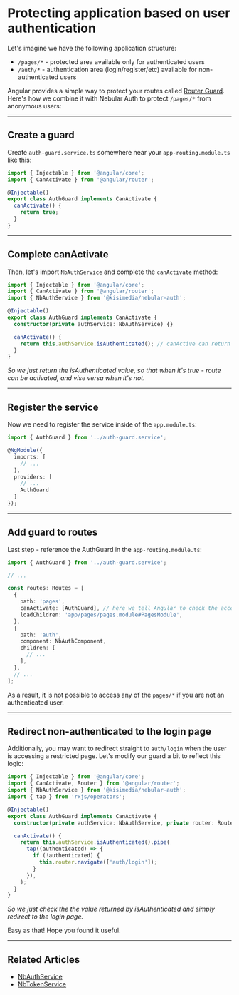 # Protecting application based on user authentication

Let's imagine we have the following application structure:

- `/pages/*` - protected area available only for authenticated users
- `/auth/*` - authentication area (login/register/etc) available for non-authenticated users

Angular provides a simple way to protect your routes called [Router Guard](https://angular.io/guide/router#guard-the-admin-feature).
Here's how we combine it with Nebular Auth to protect `/pages/*` from anonymous users:

<hr>

## Create a guard

Create `auth-guard.service.ts` somewhere near your `app-routing.module.ts` like this:

```ts
import { Injectable } from '@angular/core';
import { CanActivate } from '@angular/router';

@Injectable()
export class AuthGuard implements CanActivate {
  canActivate() {
    return true;
  }
}
```

<hr>

## Complete canActivate

Then, let's import `NbAuthService` and complete the `canActivate` method:

```ts
import { Injectable } from '@angular/core';
import { CanActivate } from '@angular/router';
import { NbAuthService } from '@kisimedia/nebular-auth';

@Injectable()
export class AuthGuard implements CanActivate {
  constructor(private authService: NbAuthService) {}

  canActivate() {
    return this.authService.isAuthenticated(); // canActive can return Observable<boolean>, which is exactly what isAuthenticated returns
  }
}
```

_So we just return the isAuthenticated value, so that when it's true - route can be activated, and vise versa when it's not._

<hr>

## Register the service

Now we need to register the service inside of the `app.module.ts`:

```ts
import { AuthGuard } from '../auth-guard.service';

@NgModule({
  imports: [
    // ...
  ],
  providers: [
    // ...
    AuthGuard
  ]
});

```

<hr>

## Add guard to routes

Last step - reference the AuthGuard in the `app-routing.module.ts`:

```ts
import { AuthGuard } from '../auth-guard.service';

// ...

const routes: Routes = [
  {
    path: 'pages',
    canActivate: [AuthGuard], // here we tell Angular to check the access with our AuthGuard
    loadChildren: 'app/pages/pages.module#PagesModule',
  },
  {
    path: 'auth',
    component: NbAuthComponent,
    children: [
      // ...
    ],
  },
  // ...
];
```

As a result, it is not possible to access any of the `pages/*` if you are not an authenticated user.

<hr>

## Redirect non-authenticated to the login page

Additionally, you may want to redirect straight to `auth/login` when the user is accessing a restricted page.
Let's modify our guard a bit to reflect this logic:

```ts
import { Injectable } from '@angular/core';
import { CanActivate, Router } from '@angular/router';
import { NbAuthService } from '@kisimedia/nebular-auth';
import { tap } from 'rxjs/operators';

@Injectable()
export class AuthGuard implements CanActivate {
  constructor(private authService: NbAuthService, private router: Router) {}

  canActivate() {
    return this.authService.isAuthenticated().pipe(
      tap((authenticated) => {
        if (!authenticated) {
          this.router.navigate(['auth/login']);
        }
      }),
    );
  }
}
```

_So we just check the the value returned by isAuthenticated and simply redirect to the login page._

Easy as that! Hope you found it useful.

<hr>

## Related Articles

- [NbAuthService](docs/auth/nbauthservice)
- [NbTokenService](docs/auth/nbtokenservice)
